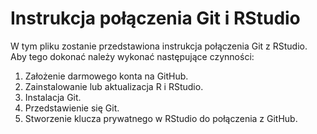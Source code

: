 # Instrukcja połączenia Git i RStudio

W tym pliku zostanie przedstawiona instrukcja połączenia Git z RStudio. Aby tego dokonać należy wykonać następujące czynności:

1.  Założenie darmowego konta na GitHub.
2.  Zainstalowanie lub aktualizacja R i RStudio.
3.  Instalacja Git.
4.  Przedstawienie się Git.
5.  Stworzenie klucza prywatnego w RStudio do połączenia z GitHub.
